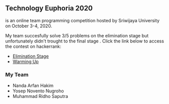 ## Technology Euphoria 2020
is an online team programming competition hosted by Sriwijaya University on October 3-4, 2020.

My team succesfully solve 3/5 problems on the elimination stage but unfortunately didn't trought to the final stage . Click the link below to access the contest on hackerrank:

* [Elimination Stage](https://www.hackerrank.com/contests/babak-penyisihan-competitive-programming-2020/challenges)
* [Warming Up](https://www.hackerrank.com/contests/warming-up-competitive-programming-techphoria-2020/challenges)


### My Team
* Nanda Arfan Hakim
* Yosep Novento Nugroho
* Muhammad Ridho Saputra
